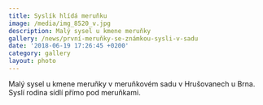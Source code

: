 ```yaml
---
title: Syslík hlídá meruňku
image: /media/img_8520_v.jpg
description: Malý sysel u kmene meruňky
gallery: /news/první-meruňky-se-známkou-sysli-v-sadu
date: '2018-06-19 17:26:45 +0200'
category: gallery
layout: photo
---
```

Malý sysel u kmene meruňky v meruňkovém sadu v Hrušovanech u Brna. Syslí rodina sídlí přímo pod meruňkami.
